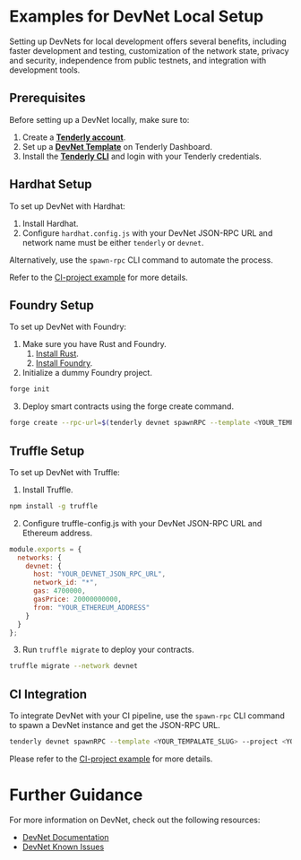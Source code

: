 # Examples for DevNet Local Setup

Setting up DevNets for local development offers several benefits, including faster development and testing, customization of the network state, privacy and security, independence from public testnets, and integration with development tools.

## Prerequisites
Before setting up a DevNet locally, make sure to:

1. Create a [**Tenderly account**](https://dashboard.tenderly.co/register?redirectTo=devnets).
2. Set up a [**DevNet Template**](https://dashboard.tenderly.co/register?redirectTo=devnets) on Tenderly Dashboard.
3. Install the [**Tenderly CLI**](https://docs.tenderly.co/tenderly-cli/installation) and login with your Tenderly credentials.
 

## Hardhat Setup
To set up DevNet with Hardhat:

1. Install Hardhat.
2. Configure `hardhat.config.js` with your DevNet JSON-RPC URL and network name must be either `tenderly` or `devnet`. 

Alternatively, use the `spawn-rpc` CLI command to automate the process.


Refer to the [CI-project example](CI-project) for more details.

## Foundry Setup
To set up DevNet with Foundry:

1. Make sure you have Rust and Foundry.
   1. [Install Rust](https://www.rust-lang.org/tools/install).
   2. [Install Foundry](https://github.com/gakonst/foundry/).
2. Initialize a dummy Foundry project.
```bash
forge init
```
3. Deploy smart contracts using the forge create command.
```bash
forge create --rpc-url=$(tenderly devnet spawnRPC --template <YOUR_TEMPALATE_SLUG> --project <YOUR_PROJECT_SLUG>) ./src/Counter.sol:Counter --unlocked --from 0x0000000000000000000000000000000000000000
```

## Truffle Setup
To set up DevNet with Truffle:

1. Install Truffle.
```bash
npm install -g truffle
```
2. Configure truffle-config.js with your DevNet JSON-RPC URL and Ethereum address.
```javascript
module.exports = {
  networks: {
    devnet: {
      host: "YOUR_DEVNET_JSON_RPC_URL",
      network_id: "*",
      gas: 4700000,
      gasPrice: 20000000000,
      from: "YOUR_ETHEREUM_ADDRESS"
    }
  }
};
```
3. Run `truffle migrate` to deploy your contracts.
```bash
truffle migrate --network devnet
```

## CI Integration
To integrate DevNet with your CI pipeline, use the `spawn-rpc` CLI command to spawn a DevNet instance and get the JSON-RPC URL.

```bash
tenderly devnet spawnRPC --template <YOUR_TEMPALATE_SLUG> --project <YOUR_PROJECT_SLUG>
```

Please refer to the [CI-project example](CI-project) for more details.

# Further Guidance
For more information on DevNet, check out the following resources:
- [DevNet Documentation](https://docs.tenderly.co/devnets)
- [DevNet Known Issues](https://docs.tenderly.co/devnets/references/known-issues)
